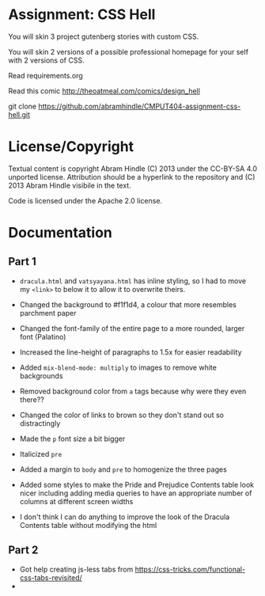Assignment: CSS Hell
====================

You will skin 3 project gutenberg stories with custom CSS.

You will skin 2 versions of a possible professional homepage for your
self with 2 versions of CSS.

Read requirements.org

Read this comic http://theoatmeal.com/comics/design_hell

git clone https://github.com/abramhindle/CMPUT404-assignment-css-hell.git

License/Copyright
=================

Textual content is copyright Abram Hindle (C) 2013 under the CC-BY-SA
4.0 unported license. Attribution should be a hyperlink to the
repository and (C) 2013 Abram Hindle visibile in the text.

Code is licensed under the Apache 2.0 license.


Documentation
=============

Part 1
------
- `dracula.html` and `vatsyayana.html` has inline styling, so I had to move my `<link>` to below it to allow it to overwrite theirs.

- Changed the background to #f1f1d4, a colour that more resembles parchment paper
- Changed the font-family of the entire page to a more rounded, larger font (Palatino)
- Increased the line-height of paragraphs to 1.5x for easier readability
- Added `mix-blend-mode: multiply` to images to remove white backgrounds
- Removed background color from `a` tags because why were they even there??
- Changed the color of links to brown so they don't stand out so distractingly
- Made the `p` font size a bit bigger
- Italicized `pre`
- Added a margin to `body` and `pre` to homogenize the three pages
- Added some styles to make the Pride and Prejudice Contents table look nicer including adding media queries to have an appropriate number of columns at different screen widths
- I don't think I can do anything to improve the look of the Dracula Contents table without modifying the html

Part 2
------
- Got help creating js-less tabs from https://css-tricks.com/functional-css-tabs-revisited/
- 